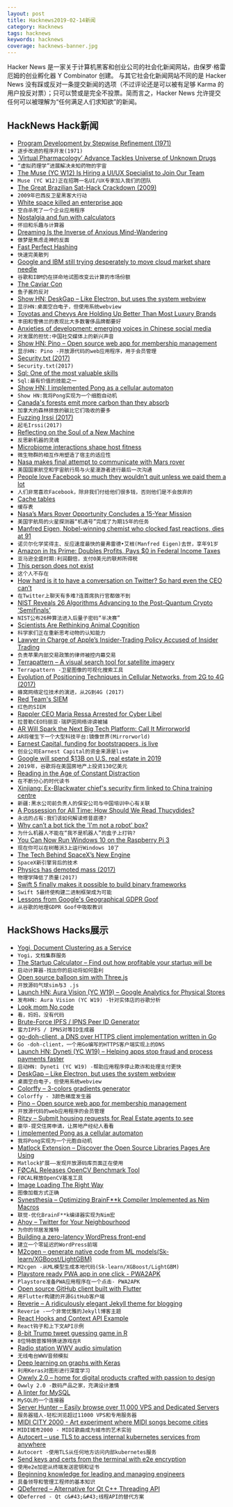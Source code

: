 ```yaml
---
layout: post
title: Hacknews2019-02-14新闻
category: Hacknews
tags: hacknews
keywords: hacknews
coverage: hacknews-banner.jpg
---
```


Hacker News 是一家关于计算机黑客和创业公司的社会化新闻网站，由保罗·格雷厄姆的创业孵化器 Y Combinator 创建。
与其它社会化新闻网站不同的是 Hacker News 没有踩或反对一条提交新闻的选项（不过评论还是可以被有足够 Karma 的用户投反对票）；只可以赞或是完全不投票。简而言之，Hacker News 允许提交任何可以被理解为“任何满足人们求知欲”的新闻。

## HackNews Hack新闻


- [Program Development by Stepwise Refinement (1971)](http://sunnyday.mit.edu/16.355/wirth-refinement.html)
- `逐步改进的程序开发(1971)`
- [‘Virtual Pharmacology’ Advance Tackles Universe of Unknown Drugs](https://www.ucsf.edu/news/2019/02/413236/virtual-pharmacology-advance-tackles-universe-unknown-drugs)
- `“虚拟药理学”进展解决未知药物的宇宙`
- [The Muse (YC W12) Is Hiring a UI/UX Specialist to Join Our Team](https://www.themuse.com/jobs/themuse/uiux-specialist)
- `Muse (YC W12)正在招聘一名UI/UX专家加入我们的团队`
- [The Great Brazilian Sat-Hack Crackdown (2009)](https://www.wired.com/2009/04/fleetcom/)
- `2009年巴西反卫星黑客大行动`
- [White space killed an enterprise app](https://uxdesign.cc/how-white-space-killed-an-enterprise-app-and-why-data-density-matters-b3afad6a5f2a)
- `空白杀死了一个企业应用程序`
- [Nostalgia and fun with calculators](http://ludditus.com/2019/02/10/nostalgia-fun-with-calculators/)
- `怀旧和乐趣与计算器`
- [Dreaming Is the Inverse of Anxious Mind-Wandering](https://psyarxiv.com/k6trz)
- `做梦是焦虑走神的反面`
- [Fast Perfect Hashing](http://www.jandrewrogers.com/2019/02/12/fast-perfect-hashing/)
- `快速完美散列`
- [Google and IBM still trying desperately to move cloud market share needle](https://techcrunch.com/2019/02/12/google-and-ibm-still-trying-desperately-to-move-cloud-market-share-needle/)
- `谷歌和IBM仍在拼命地试图改变云计算的市场份额`
- [The Caviar Con](https://longreads.com/2019/02/12/the-caviar-con/)
- `鱼子酱的反对`
- [Show HN: DeskGap – Like Electron, but uses the system webview](https://deskgap.com/)
- `显示HN:桌面空白电子，但使用系统webview`
- [Toyotas and Chevys Are Holding Up Better Than Most Luxury Brands](https://www.bloomberg.com/news/articles/2019-02-13/toyotas-and-chevys-are-holding-up-better-than-most-luxury-brands)
- `丰田和雪佛兰的表现比大多数奢侈品牌都要好`
- [Anxieties of development: emerging voices in Chinese social media](https://chublicopinion.com/2019/02/09/anxieties-of-development-emerging-voices-in-chinese-social-media/)
- `对发展的担忧:中国社交媒体上的新兴声音`
- [Show HN: Pino – Open source web app for membership management](https://pinomembers.com)
- `显示HN: Pino -开放源代码的web应用程序，用于会员管理`
- [Security.txt (2017)](https://securitytxt.org)
- `Security.txt(2017)`
- [Sql: One of the most valuable skills](http://www.craigkerstiens.com/2019/02/12/sql-most-valuable-skill/)
- `Sql:最有价值的技能之一`
- [Show HN: I implemented Pong as a cellular automaton](https://ericu.github.io/CellCulTuring/)
- `Show HN:我将Pong实现为一个细胞自动机`
- [Canada&#39;s forests emit more carbon than they absorb](https://www.cbc.ca/news/canada/calgary/canada-forests-carbon-sink-or-source-1.5011490)
- `加拿大的森林排放的碳比它们吸收的要多`
- [Fuzzing Irssi (2017)](https://irssi.org/2017/05/12/fuzzing-irssi/)
- `起毛Irssi(2017)`
- [Reflecting on the Soul of a New Machine](http://dtrace.org/blogs/bmc/2019/02/10/reflecting-on-the-soul-of-a-new-machine/)
- `反思新机器的灵魂`
- [Microbiome interactions shape host fitness](https://nextjournal.com/csi/microbiome-interactions-shape-host-fitness/article)
- `微生物群的相互作用塑造了宿主的适应性`
- [Nasa makes final attempt to communicate with Mars rover](https://www.theguardian.com/science/2019/feb/13/nasa-makes-final-attempt-to-communicate-with-mars-rover-opportunity)
- `美国国家航空和宇宙航行局与火星漫游者进行最后一次沟通`
- [People love Facebook so much they wouldn’t quit unless we paid them a lot](https://www.washingtonpost.com/outlook/2019/02/13/people-love-facebook-so-much-they-wouldnt-quit-unless-we-paid-them-lot/)
- `人们非常喜欢Facebook，除非我们付给他们很多钱，否则他们是不会放弃的`
- [Cache tables](https://fgiesen.wordpress.com/2019/02/11/cache-tables/)
- `缓存表`
- [Nasa’s Mars Rover Opportunity Concludes a 15-Year Mission](https://www.nytimes.com/2019/02/13/science/mars-opportunity-rover-dead.html)
- `美国宇航局的火星探测器“机遇号”完成了为期15年的任务`
- [Manfred Eigen, Nobel-winning chemist who clocked fast reactions, dies at 91](https://www.washingtonpost.com/local/obituaries/manfred-eigen-nobel-winning-chemist-who-clocked-the-speeds-of-fast-reactions-dies-at-91/2019/02/10/d9c69136-2c21-11e9-984d-9b8fba003e81_story.html)
- `诺贝尔化学奖得主、反应速度最快的曼弗雷德•艾根(Manfred Eigen)去世，享年91岁`
- [Amazon in Its Prime: Doubles Profits, Pays $0 in Federal Income Taxes](https://itep.org/amazon-in-its-prime-doubles-profits-pays-0-in-federal-income-taxes/)
- `亚马逊全盛时期:利润翻倍，支付0美元的联邦所得税`
- [This person does not exist](https://thispersondoesnotexist.com/)
- `这个人不存在`
- [How hard is it to have a conversation on Twitter? So hard even the CEO can’t](https://www.recode.net/2019/2/12/18222558/kara-swisher-jack-dorsey-twitter-interview-conversation-karajack-livetweet)
- `在Twitter上聊天有多难?连首席执行官都做不到`
- [NIST Reveals 26 Algorithms Advancing to the Post-Quantum Crypto ‘Semifinals’](https://www.nist.gov/news-events/news/2019/01/nist-reveals-26-algorithms-advancing-post-quantum-crypto-semifinals)
- `NIST公布26种算法进入后量子密码“半决赛”`
- [Scientists Are Rethinking Animal Cognition](https://www.theatlantic.com/magazine/archive/2019/03/what-the-crow-knows/580726/)
- `科学家们正在重新思考动物的认知能力`
- [Lawyer in Charge of Apple’s Insider-Trading Policy Accused of Insider Trading](https://www.bloomberg.com/news/articles/2019-02-13/ex-top-apple-lawyer-levoff-accused-by-sec-of-insider-trading)
- `负责苹果内部交易政策的律师被控内幕交易`
- [Terrapattern – A visual search tool for satellite imagery](http://www.terrapattern.com/)
- `Terrapattern -卫星图像的可视化搜索工具`
- [Evolution of Positioning Techniques in Cellular Networks, from 2G to 4G (2017)](https://www.hindawi.com/journals/wcmc/2017/2315036/)
- `蜂窝网络定位技术的演进，从2G到4G (2017)`
- [Red Team&#39;s SIEM](https://github.com/outflanknl/RedELK)
- `红色的SIEM`
- [Rappler CEO Maria Ressa Arrested for Cyber Libel](https://www.rappler.com/nation/223411-maria-ressa-arrested-for-cyber-libel-february-2019)
- `拉普勒CEO玛丽亚·瑞萨因网络诽谤被捕`
- [AR Will Spark the Next Big Tech Platform: Call It Mirrorworld](https://www.wired.com/story/mirrorworld-ar-next-big-tech-platform/)
- `AR将催生下一个大型科技平台:镜像世界(Mirrorworld)`
- [Earnest Capital, funding for bootstrappers, is live](https://earnestcapital.com/is-earnest-capital-live-yet/)
- `创业公司Earnest Capital的资金来源是live`
- [Google will spend $13B on U.S. real estate in 2019](https://www.cnbc.com/2019/02/13/google-will-spend-13-billion-on-real-estate-moves-in-2019.html)
- `2019年，谷歌将在美国房地产上投资130亿美元`
- [Reading in the Age of Constant Distraction](https://www.theparisreview.org/blog/2019/02/08/reading-in-the-age-of-constant-distraction/)
- `在不断分心的时代读书`
- [Xinjiang: Ex-Blackwater chief&#39;s security firm linked to China training centre](https://www.bbc.com/news/world-asia-china-47089665)
- `新疆:黑水公司前负责人的保安公司与中国培训中心有关联`
- [A Possession for All Time: How Should We Read Thucydides?](https://www.laphamsquarterly.org/roundtable/possession-all-time)
- `永远的占有:我们该如何解读修昔底德?`
- [Why can’t a bot tick the &#39;I&#39;m not a robot&#39; box?](https://www.quora.com/Why-can-t-a-bot-tick-the-Im-not-a-robot-box/answer/Oliver-Emberton?share=1)
- `为什么机器人不能在“我不是机器人”的盒子上打钩?`
- [You Can Now Run Windows 10 on the Raspberry Pi 3](https://www.tomshardware.com/news/windows-10-arm-raspberry-pi-3-installer,38604.html)
- `现在你可以在树莓派3上运行Windows 10了`
- [The Tech Behind SpaceX’s New Engine](https://hackaday.com/2019/02/13/the-impossible-tech-behind-spacexs-new-engine/)
- `SpaceX新引擎背后的技术`
- [Physics has demoted mass (2017)](http://m.nautil.us/issue/54/the-unspoken/physics-has-demoted-mass)
- `物理学降低了质量(2017)`
- [Swift 5 finally makes it possible to build binary frameworks](https://instabug.com/blog/swift-5-module-stability-workaround-for-binary-frameworks/)
- `Swift 5最终使构建二进制框架成为可能`
- [Lessons from Google&#39;s Geographical GDPR Goof](https://www.dmnews.com/data/data-management/data-privacy/article/21047138/dont-be-stupid-3-lessons-from-googles-geographical-gdpr-goof)
- `从谷歌的地理GDPR Goof中吸取教训`


## HackShows Hacks展示

- [ Yogi, Document Clustering as a Service](https://cluster.meetyogi.com/)
- `Yogi，文档集群服务`
- [ The Startup Calculator – Find out how profitable your startup will be](https://startupcalculator.co/)
- `启动计算器-找出你的启动将如何盈利`
- [ Open source balloon sim with Three.js](https://alexanderperrin.com.au/triangles/ballooning/)
- `开放源码气球sim与3 .js`
- [Launch HN: Aura Vision (YC W19) – Google Analytics for Physical Stores](https://news.ycombinator.com/item?id=19136734)
- `发布HN: Aura Vision (YC W19) -针对实体店的谷歌分析`
- [ Look mom No code](https://lookmomnocode.com/)
- `看，妈妈，没有代码`
- [ Brute-Force IPFS / IPNS Peer ID Generator](https://github.com/meehow/peer-id-generator/)
- `蛮力IPFS / IPNS对等ID生成器`
- [ go-doh-client, a DNS over HTTPS client implementation written in Go](https://github.com/babolivier/go-doh-client)
- `Go -doh-client，一个用Go编写的HTTPS客户端实现上的DNS`
- [Launch HN: Dyneti (YC W19) – Helping apps stop fraud and process payments faster](https://news.ycombinator.com/item?id=19145785)
- `启动HN: Dyneti (YC W19) -帮助应用程序停止欺诈和处理支付更快`
- [ DeskGap – Like Electron, but uses the system webview](https://deskgap.com/)
- `桌面空白电子，但使用系统webview`
- [ Colorffy – 3-colors gradients generator](https://www.colorffy.com/generator/mgradients)
- `Colorffy - 3颜色梯度发生器`
- [ Pino – Open source web app for membership management](https://pinomembers.com)
- `开放源代码的web应用程序的会员管理`
- [ Ritzy – Submit housing requests for Real Estate agents to see](https://ritzy.app)
- `豪华-提交住房申请，让房地产经纪人看看`
- [ I implemented Pong as a cellular automaton](https://ericu.github.io/CellCulTuring/)
- `我将Pong实现为一个元胞自动机`
- [ Matlock Extension – Discover the Open Source Libraries Pages Are Using](https://getmatlock.github.io/)
- `Matlock扩展——发现开放源码库页面正在使用`
- [ FØCAL Releases OpenCV Benchmark Tool](https://app.f0cal.com/benchmarks)
- `FØCAL释放OpenCV基准工具`
- [ Image Loading The Right Way](https://github.com/lucagez/tattica)
- `图像加载方式正确`
- [ Synesthesia – Optimizing BrainF**k Compiler Implemented as Nim Macros](https://github.com/Jeff-Ciesielski/synesthesia)
- `联觉-优化BrainF**k编译器实现为Nim宏`
- [ Ahoy – Twitter for Your Neighbourhood](https://itsahoy.com/)
- `为你的邻居发推特`
- [ Building a zero-latency WordPress front-end](https://github.com/trambarhq/relaks-wordpress-example)
- `建立一个零延迟的WordPress前端`
- [ M2cgen – generate native code from ML models(Sk-learn/XGBoost/LightGBM)](https://github.com/BayesWitnesses/m2cgen)
- `M2cgen -从ML模型生成本地代码(Sk-learn/XGBoost/LightGBM)`
- [ Playstore ready PWA app in one click - PWA2APK](https://news.ycombinator.com/item?id=19143426)
- `Playstore准备PWA应用程序在一个点击- PWA2APK`
- [ Open source GitHub client built with Flutter](https://github.com/pd4d10/git-touch)
- `用Flutter构建的开源GitHub客户端`
- [ Reverie – A ridiculously elegant Jekyll theme for blogging](https://www.amitmerchant.com/reverie/introducing-reverie-jekyll-theme/)
- `Reverie -一个非常优雅的Jekyll博客主题`
- [ React Hooks and Context API Example](https://github.com/ohbarye/react-kana-provider)
- `React钩子和上下文API示例`
- [ 8-bit Trump tweet guessing game in R](https://apps.garrickadenbuie.com/trump-tweet-time/)
- `8位特朗普推特猜谜游戏在R`
- [ Radio station WWV audio simulation](https://wwv.mcodes.org)
- `无线电台WWV音频模拟`
- [ Deep learning on graphs with Keras](https://github.com/danielegrattarola/spektral)
- `利用Keras对图形进行深度学习`
- [ Owwly 2.0 – home for digital products crafted with passion to design](https://owwly.com)
- `Owwly 2.0 -数码产品之家，充满设计激情`
- [ A linter for MySQL](https://github.com/joereynolds/sql-lint)
- `MySQL的一个连接器`
- [ Server Hunter – Easily browse over 11,000 VPS and Dedicated Servers](https://www.serverhunter.com)
- `服务器猎人-轻松浏览超过11000 VPS和专用服务器`
- [ MIDI CITY 2000 - Art experiment where MIDI songs become cities](http://midicity-2000.glitch.me/)
- `MIDI城市2000 - MIDI歌曲成为城市的艺术实验`
- [ Autocert – use TLS to access internal kubernetes services from anywhere](https://github.com/smallstep/certificates/blob/master/autocert/README.md)
- `Autocert -使用TLS从任何地方访问内部kubernetes服务`
- [ Send keys and certs from the terminal with e2e encryption](https://www.fluidkeys.com/blog/release-0-4-send-encrypted-files/)
- `使用e2e加密从终端发送密钥和证书`
- [ Beginning knowledge for leading and managing engineers](https://github.com/peterlamar/beginning-engineering-leader)
- `具备领导和管理工程师的基本知识`
- [ QDeferred – Alternative for Qt C&#43;&#43; Threading API](https://github.com/juangburgos/QDeferred)
- `QDeferred - Qt c&#43;&#43;线程API的替代方案`


